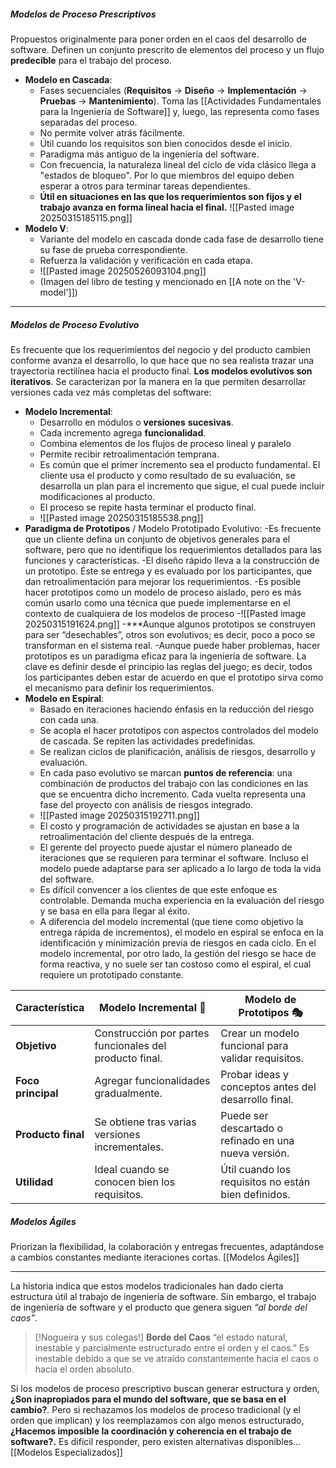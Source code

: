 ##### **Modelos de Proceso Prescriptivos**
Propuestos originalmente para poner orden en el caos del desarrollo de software. Definen un conjunto prescrito de elementos del proceso y un flujo **predecible** para el trabajo del proceso.
- **Modelo en Cascada**:
    - Fases secuenciales (**Requisitos** → **Diseño** → **Implementación** → **Pruebas** → **Mantenimiento**). Toma las [[Actividades Fundamentales para la Ingeniería de Software]] y, luego, las representa como fases separadas del proceso.
    - No permite volver atrás fácilmente.
    - Útil cuando los requisitos son bien conocidos desde el inicio.
    - Paradigma más antiguo de la ingeniería del software.
    - Con frecuencia, la naturaleza lineal del ciclo de vida clásico llega a "estados de bloqueo". Por lo que miembros del equipo deben esperar a otros para terminar tareas dependientes.
    - **Útil en situaciones en las que los requerimientos son fijos y el trabajo avanza en forma lineal hacia el final.**
    ![[Pasted image 20250315185115.png]]
- **Modelo V**:
    - Variante del modelo en cascada donde cada fase de desarrollo tiene su fase de prueba correspondiente.
    - Refuerza la validación y verificación en cada etapa. 
    - ![[Pasted image 20250526093104.png]]
    - (Imagen del libro de testing y mencionado en [[A note on the 'V-model']])
****
##### **Modelos de Proceso Evolutivo**
Es frecuente que los requerimientos del negocio y del producto cambien conforme avanza el desarrollo, lo que hace que no sea realista trazar una trayectoria rectilínea hacia el producto final.
**Los modelos evolutivos son iterativos**. Se caracterizan por la manera en la que permiten desarrollar versiones cada vez más completas del software:

- **Modelo Incremental**:
    - Desarrollo en módulos o **versiones** **sucesivas**.
    - Cada incremento agrega **funcionalidad**.
    - Combina elementos de los flujos de proceso lineal y paralelo
    - Permite recibir retroalimentación temprana.
    - Es común que el primer incremento sea el producto fundamental. El cliente usa el producto y como resultado de su evaluación, se desarrolla un plan para el incremento que sigue, el cual puede incluir modificaciones al producto.
    - El proceso se repite hasta terminar el producto final.
    - ![[Pasted image 20250315185538.png]]
- **Paradigma de Prototipos** / Modelo Prototipado Evolutivo:
		-Es frecuente que un cliente defina un conjunto de objetivos generales para el software, pero que no identifique los requerimientos detallados para las funciones y características. 
		-El diseño rápido lleva a la construcción de un prototipo. Éste se entrega y es evaluado por los participantes, que dan retroalimentación para mejorar los requerimientos. 
		-Es posible hacer prototipos como un modelo de proceso aislado, pero es más común usarlo como una técnica que puede implementarse en el contexto de cualquiera de los modelos de proceso
		-![[Pasted image 20250315191624.png]]
	 -***Aunque algunos prototipos se construyen para ser “desechables”, otros son evolutivos; es decir, poco a poco se transforman en el sistema real. 
	 -Aunque puede haber problemas, hacer prototipos es un paradigma eficaz para la ingeniería de software. La clave es definir desde el principio las reglas del juego; es decir, todos los participantes deben estar de acuerdo en que el prototipo sirva como el mecanismo para definir los requerimientos. 
- **Modelo en Espiral**:
    - Basado en iteraciones haciendo énfasis en la reducción del riesgo con cada una.
    - Se acopla el hacer prototipos con aspectos controlados del modelo de cascada. Se repiten las actividades predefinidas.
    - Se realizan ciclos de planificación, análisis de riesgos, desarrollo y evaluación.
    - En cada paso evolutivo se marcan **puntos de referencia**: una combinación de productos del trabajo con las condiciones en las que se encuentra dicho incremento. Cada vuelta representa una fase del proyecto con análisis de riesgos integrado.
    - ![[Pasted image 20250315192711.png]]
    - El costo y programación de actividades se ajustan en base a la retroalimentación del cliente después de la entrega.
    - El gerente del proyecto puede ajustar el número planeado de iteraciones que se requieren para terminar el software. Incluso el modelo puede adaptarse para ser aplicado a lo largo de toda la vida del software.
    - Es difícil convencer a los clientes de que este enfoque es controlable. Demanda mucha experiencia en la evaluación del riesgo y se basa en ella para llegar al éxito.
    - A diferencia del modelo incremental (que tiene como objetivo la entrega rápida de incrementos), el modelo en espiral se enfoca en la identificación y minimización previa de riesgos en cada ciclo. En el modelo incremental, por otro lado, la gestión del riesgo se hace de forma reactiva, y no suele ser tan costoso como el espiral, el cual requiere un prototipado constante.

| Característica     | Modelo Incremental 🚀                                   | Modelo de Prototipos 🎭                               |
| ------------------ | ------------------------------------------------------- | ----------------------------------------------------- |
| **Objetivo**       | Construcción por partes funcionales del producto final. | Crear un modelo funcional para validar requisitos.    |
| **Foco principal** | Agregar funcionalidades gradualmente.                   | Probar ideas y conceptos antes del desarrollo final.  |
| **Producto final** | Se obtiene tras varias versiones incrementales.         | Puede ser descartado o refinado en una nueva versión. |
| **Utilidad**       | Ideal cuando se conocen bien los requisitos.            | Útil cuando los requisitos no están bien definidos.   |
##### **Modelos Ágiles**
Priorizan la flexibilidad, la colaboración y entregas frecuentes, adaptándose a cambios constantes mediante iteraciones cortas.
[[Modelos Ágiles]]

********************************************

La historia indica que estos modelos tradicionales han dado cierta estructura útil al trabajo de ingeniería de software. Sin embargo, el trabajo de ingeniería de software y el producto que genera siguen *“al borde del caos”*.

> [!Nogueira y sus colegas!]
> **Borde del Caos** “el estado natural, inestable y parcialmente estructurado entre el orden y el caos.” Es inestable debido a que se ve atraído constantemente hacia el caos o hacia el orden absoluto.

Si los modelos de proceso prescriptivo buscan generar estructura y orden, **¿Son inapropiados para el mundo del software, que se basa en el cambio?**. Pero si rechazamos los modelos de proceso tradicional (y el orden que implican) y los reemplazamos con algo menos estructurado, **¿Hacemos imposible la coordinación y coherencia en el trabajo de software?.**
Es difícil responder, pero existen alternativas disponibles...
 [[Modelos Especializados]]
